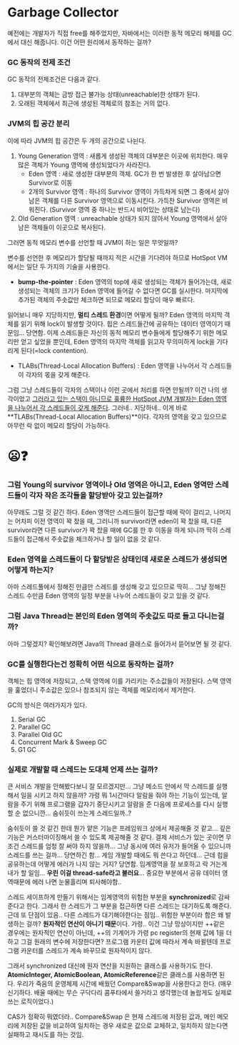# Garbage Collector



예전에는 개발자가 직접 free를 해주었지만, 자바에서는 이러한 동적 메모리 해제를 GC에서 대신 해줍니다. 이건 어떤 원리에서 동작하는 걸까?



### GC 동작의 전제 조건

GC 동작의 전제조건은 다음과 같다. 

1. 대부분의 객체는 금방 접근 불가능 상태(unreachable)한 상태가 된다.
2. 오래된 객체에서 최근에 생성된 객체로의 참조는 거의 없다.



### JVM의 힙 공간 분리

이에 따라 JVM의 힙 공간은 두 개의 공간으로 나뉜다.

1. Young Generation 영역 : 새롭게 생성된 객체의 대부분은 이곳에 위치한다. 매우 많은 객체가 Young 영역에 생성되었다가 사라진다.
   - Eden 영역 : 새로 생성한 대부분의 객체. GC가 한 번 발생한 후 살아남으면 Survivor로 이동
   - 2개의 Survivor 영역 : 하나의 Survivor 영역이 가득차게 되면 그 중에서 살아남은 객체를 다른 Survivor 영역으로 이동시킨다. 가득찬 Survivor 영역은 비워진다. (Survivor 영역 중 하나는 반드시 비어있는 상태로 남는다)
2. Old Generation 영역 : unreachable 상태가 되지 않아서 Young 영역에서 살아남은 객체들이 이곳으로 복사된다.



그러면 동적 메모리 변수를 선언할 때 JVM이 하는 일은 무엇일까?

변수를 선언한 후 메모리가 할당될 때까지 적은 시간을 기다려야 하므로 HotSpot VM에서는 일단 두 가지의 기술을 사용한다.

- **bump-the-pointer** : Eden 영역의 top에 새로 생성되는 객체가 들어가는데, 새로 생성되는 객체의 크기가 Eden 영역에 들어갈 수 없다면 GC를 실시한다. 마지막에 추가된 객체의 주솟값만 체크하면 되므로 메모리 할당이 매우 빠르다.

읽어보니 매우 지당하지만, **멀티 스레드 환경**이면 어떻게 될까? Eden 영역의 마지막 객체를 읽기 위해 lock이 발생할 것이다. 힙은 스레드들간에 공유하는 데이터 영역이기 때문임... 당연함. 이제 스레드들은 자신의 동적 메모리 변수들에게 할당해주기 위한 메모리만 얻고 싶었을 뿐인데, Eden 영역의 마지막 객체를 읽고자 무의미하게 lock을 기다리게 된다(=lock contention).

- TLABs(Thread-Local Allocation Buffers) : Eden 영역을 나누어서 각 스레드들이 각자의 몫을 갖게 해준다. 

그럼 그냥 스레드들이 각자의 스택이나 이런 곳에서 처리를 하면 안될까? 이건 나의 생각이었고 <u>그러라고 있는 스택이 아니므로 훌륭한 HotSpot JVM 개발자는 Eden 영역을 나누어서 각 스레드들이 갖게 해준다</u>. 그러네.. 지당하네.. 이게 바로 **TLABs(Thread-Local Allocation Buffers)**이다. 각자의 영역을 갖고 있으므로 아무런 락 없이 메모리 할당이 가능하다.



# 😦❓

### 그럼 Young의 survivor 영역이나 Old 영역은 아니고, Eden 영역만 스레드들이 각자 작은 조각들을 할당받아 갖고 있는걸까?

아무래도 그럴 것 같긴 하다. Eden 영역만 스레드들이 접근할 때에 락이 걸리고, 나머지는 어차피 이전 영역이 꽉 찼을 때, 그러니까 survivor라면 eden이 꽉 찼을 때, 다른 survivor라면 다른 survivor가 꽉 찼을 때에 GC를 한 후 이동을 하게 되니까 딱히 스레드들이 접근해서 주솟값을 체크하거나 할 일이 없을 것 같다.

### Eden 영역을 스레드들이 다 할당받은 상태인데 새로운 스레드가 생성되면 어떻게 하는지?

아마 스레드풀에서 정해진 만큼만 스레드를 생성해 갖고 있으므로 딱히... 그냥 정해진 스레드 수만큼 Eden 영역의 일정 부분을 나누어 스레드들이 갖고 있을 것 같다. 

### 그럼 Java Thread는 본인의 Eden 영역의 주솟값도 따로 들고 다니는걸까?

아마 그렇겠지? 확인해보려면 Java의 Thread 클래스로 들어가서 뜯어보면 될 것 같다.

### GC를 실행한다는건 정확히 어떤 식으로 동작하는 걸까?

객체는 힙 영역에 저장되고, 스택 영역에 이를 가리키는 주소값들이 저장된다. 스택 영역을 훑었더니 주소값은 있으나 참조되지 않는 객체를 메모리에서 제거한다.

GC의 방식은 여러가지가 있다.

1. Serial GC
2. Parallel GC
3. Parallel Old GC
4. Concurrent Mark & Sweep GC
5. G1 GC

### 실제로 개발할 때 스레드는 도대체 언제 쓰는 걸까?

큰 서비스 개발을 안해봤다보니 잘 모르겠지만... 그냥 메소드 안에서 막 스레드를 실행해서 일을 시키고 하지 않을까? 가령 뭐 1시간마다 알람을 줘야 하는 기능이 있는데, 알람을 주기 위해 프로그램을 갑자기 중단시키고 알람을 준 다음에 프로세스를 다시 실행할 순 없으니깐... 숨쉬듯이 쓰는게 스레드일까..?

숨쉬듯이 쓸 것 같긴 한데 뭔가 얕은 기능은 프레임워크 상에서 제공해줄 것 같고... 깊은 기능은 커스터마이징해서 쓸 수 있도록 제공해줄 것 같다. 결제 서비스가 있는 곳이면 무조건 스레드를 엄청 잘 써야 하지 않을까... 그냥 동시에 여러 유저가 들어올 수 있으니까 스레드를 쓰는 걸까... 당연하긴 함... 게임 개발할 때에도 뭐 쓴다고 하던데...  근데 힙을 공유하는데 어떻게 에러가 나지 않는 거지? 당연함. 임계영역을 잘 보호하고 락 거는게 내가 할 일임... **우린 이걸 thread-safe라고 불러요**... 중요한 부분에서 공유 데이터 영역때문에 에러 나면 눈물흘리며 퇴사해야함..

스레드 세이프하게 만들기 위해서는 임계영역의 위험한 부분을 **synchronized**로 감싸준다고 한다. 그래서 한 스레드가 그 부분을 접근하면 다른 스레드는 대기하도록 해준다. 근데 또 단점이 있음.. 다른 스레드가 대기해야한다는 점임.. 위험한 부분이라 함은 왜 발생하는 걸까? **원자적인 연산이 아니기 때문**이다. 가령.. 이건 그냥 망상이지만 ++같은 경우에는 원자적인 연산이 아닌데, ++의 기계어가 가령 pc register의 현재 값에 1을 더하고 그걸 원래의 변수에 저장한다면? 프로그램 카운터 값에 따라서 계속 바뀔텐데 프로그램 카운터를 스레드가 계속 바꾸므로 원자적이지 않다. 

그래서 synchronized 대신에 원자 연산을 지원하는 클래스를 사용하기도 한다. **AtomicInteger, AtomicBoolean, AtomicReference**같은 클래스를 사용하면 된다. 우리가 죽음의 운영체제 시간에 배웠던 Compare&Swap을 사용한다고 한다. (매우 신기하다. 배울 때에는 무슨 구닥다리 콤푸타에서 쓸거라고 생각했는데 놀랍게도 실제로 쓰는 로직이었다.)

CAS가 정확히 뭐였더라.. Compare&Swap 은 현재 스레드에 저장된 값과, 메인 메모리에 저장된 값을 비교하여 일치하는 경우 새로운 값으로 교체하고, 일치하지 않는다면 실패하고 재시도를 하는 것임. 



